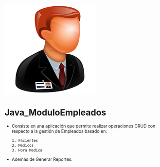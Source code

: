 ![Image of Yaktocat](https://github.com/cluco91/JAVA_ModuloEmpleados/blob/master/Empleados.png)

# Java_ModuloEmpleados

- Consiste en una aplicación que permite realizar operaciones CRUD con respecto a la gestión de Empleados basado en:

      1. Pacientes
      2. Medicos
      3. Hora Medica
      
- Además de Generar Reportes.
